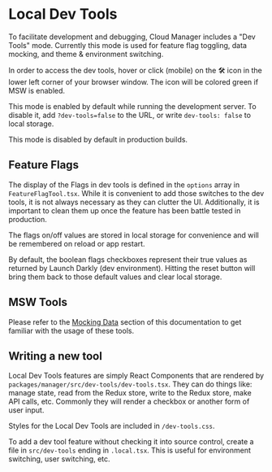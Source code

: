 # Local Dev Tools

To facilitate development and debugging, Cloud Manager includes a "Dev Tools" mode. Currently this mode is used for feature flag toggling, data mocking, and theme & environment switching.

In order to access the dev tools, hover or click (mobile) on the 🛠 icon in the lower left corner of your browser window. The icon will be colored green if MSW is enabled.

This mode is enabled by default while running the development server. To disable it, add `?dev-tools=false` to the URL, or write `dev-tools: false` to local storage.

This mode is disabled by default in production builds.

## Feature Flags

The display of the Flags in dev tools is defined in the `options` array in `FeatureFlagTool.tsx`. While it is convenient to add those switches to the dev tools, it is not always necessary as they can clutter the UI. Additionally, it is important to clean them up once the feature has been battle tested in production.

The flags on/off values are stored in local storage for convenience and will be remembered on reload or app restart.

By default, the boolean flags checkboxes represent their true values as returned by Launch Darkly (dev environment). Hitting the reset button will bring them back to those default values and clear local storage.

## MSW Tools

Please refer to the [Mocking Data](https://github.com/linode/manager/blob/develop/docs/development-guide/09-mocking-data.md) section of this documentation to get familiar with the usage of these tools.

## Writing a new tool

Local Dev Tools features are simply React Components that are rendered by `packages/manager/src/dev-tools/dev-tools.tsx`. They can do things like: manage state, read from the Redux store, write to the Redux store, make API calls, etc. Commonly they will render a checkbox or another form of user input.

Styles for the Local Dev Tools are included in `/dev-tools.css`.

To add a dev tool feature without checking it into source control, create a file in `src/dev-tools` ending in `.local.tsx`. This is useful for environment switching, user switching, etc.
